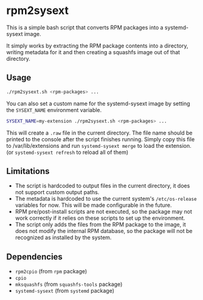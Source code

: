 # rpm2sysext

This is a simple bash script that converts RPM packages into a systemd-sysext image.

It simply works by extracting the RPM package contents into a directory, writing metadata for it and then creating a squashfs image out of that directory.

## Usage

```bash
./rpm2sysext.sh <rpm-packages> ...
```

You can also set a custom name for the systemd-sysext image by setting the `SYSEXT_NAME` environment variable.

```bash
SYSEXT_NAME=my-extension ./rpm2sysext.sh <rpm-packages> ...
```

This will create a `.raw` file in the current directory. The file name should be printed to the console after the script finishes running.
Simply copy this file to /var/lib/extensions and run `systemd-sysext merge` to load the extension. (or `systemd-sysext refresh` to reload all of them)

## Limitations

- The script is hardcoded to output files in the current directory, it does not support custom output paths.
- The metadata is hardcoded to use the current system's `/etc/os-release` variables for now. This will be made configurable in the future.
- RPM pre/post-install scripts are not executed, so the package may not work correctly if it relies on these scripts to set up the environment.
- The script only adds the files from the RPM package to the image, it does not modify the internal RPM database, so the package will not be recognized as installed by the system.

## Dependencies

- `rpm2cpio` (from `rpm` package)
- `cpio`
- `mksquashfs` (from `squashfs-tools` package)
- `systemd-sysext` (from `systemd` package)

